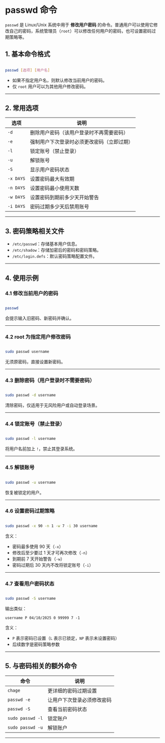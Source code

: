 # passwd 命令

`passwd` 是 Linux/Unix 系统中用于 **修改用户密码** 的命令。普通用户可以使用它修改自己的密码，系统管理员（`root`）可以修改任何用户的密码，也可设置密码过期策略等。


## 1. 基本命令格式

```bash

passwd [选项] [用户名]
```

- 如果不指定用户名，则默认修改当前用户的密码。
- 仅 `root` 用户可以为其他用户修改密码。

---

## 2. 常用选项

| 选项 | 说明 |
|------|------|
| `-d` | 删除用户密码（该用户登录时不再需要密码） |
| `-e` | 强制用户下次登录时必须更改密码（立即过期） |
| `-l` | 锁定账号（禁止登录） |
| `-u` | 解锁账号 |
| `-S` | 显示用户密码状态 |
| `-x DAYS` | 设置密码最大有效期 |
| `-n DAYS` | 设置密码最小使用天数 |
| `-w DAYS` | 设置密码到期前多少天开始警告 |
| `-i DAYS` | 密码过期多少天后禁用账号 |

---

## 3. 密码策略相关文件

- `/etc/passwd`：存储基本用户信息。
- `/etc/shadow`：存储加密后的密码和密码策略。
- `/etc/login.defs`：默认密码策略配置文件。

---

## 4. 使用示例

### 4.1 修改当前用户的密码

```bash

passwd
```
会提示输入旧密码、新密码并确认。

---

### 4.2 root 为指定用户修改密码

```bash

sudo passwd username
```
无须原密码，直接设置新密码。

---

### 4.3 删除密码（用户登录时不需要密码）

```bash

sudo passwd -d username
```
清除密码，仅适用于无风险用户或自动登录场景。

---

### 4.4 锁定账号（禁止登录）

```bash

sudo passwd -l username
```
将用户名前加上 `!`，禁止其登录系统。

---

### 4.5 解锁账号

```bash

sudo passwd -u username
```
恢复被锁定的用户。

---

### 4.6 设置密码过期策略

```bash

sudo passwd -x 90 -n 1 -w 7 -i 30 username
```

含义：
- 密码最多使用 90 天（`-x`）
- 修改后至少要过 1 天才可再次修改（`-n`）
- 到期前 7 天开始警告（`-w`）
- 密码过期后 30 天内不改将锁定账号（`-i`）

---

### 4.7 查看用户密码状态

```bash

sudo passwd -S username
```
输出类似：
```
username P 04/10/2025 0 99999 7 -1
```
含义：
- `P` 表示密码已设置（`L` 表示已锁定，`NP` 表示未设置密码）
- 后续数字是密码策略参数

---

## 5. 与密码相关的额外命令

| 命令 | 说明 |
|------|------|
| `chage` | 更详细的密码过期设置 |
| `passwd -e` | 让用户下次登录必须修改密码 |
| `passwd -S` | 查看当前密码状态 |
| `sudo passwd -l` | 锁定账户 |
| `sudo passwd -u` | 解锁账户 |

---
